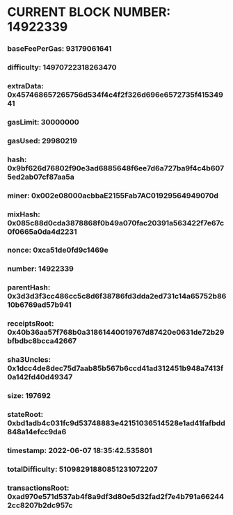 # CURRENT BLOCK NUMBER: 14922339

### baseFeePerGas: 93179061641
### difficulty: 14970722318263470
### extraData: 0x457468657265756d534f4c4f2f326d696e6572735f41534941
### gasLimit: 30000000
### gasUsed: 29980219
### hash: 0x9bf626d76802f90e3ad6885648f6ee7d6a727ba9f4c4b6075ed2ab07cf87aa5a
### miner: 0x002e08000acbbaE2155Fab7AC01929564949070d
### mixHash: 0x085c88d0cda3878868f0b49a070fac20391a563422f7e67c0f0665a0da4d2231
### nonce: 0xca51de0fd9c1469e
### number: 14922339
### parentHash: 0x3d3d3f3cc486cc5c8d6f38786fd3dda2ed731c14a65752b8610b6769ad57b941
### receiptsRoot: 0x40b36aa57f768b0a31861440019767d87420e0631de72b29bfbdbc8bcca42667
### sha3Uncles: 0x1dcc4de8dec75d7aab85b567b6ccd41ad312451b948a7413f0a142fd40d49347
### size: 197692
### stateRoot: 0xbd1adb4c031fc9d53748883e42151036514528e1ad41fafbdd848a14efcc9da6
### timestamp: 2022-06-07 18:35:42.535801
### totalDifficulty: 51098291880851231072207
### transactionsRoot: 0xad970e571d537ab4f8a9df3d80e5d32fad2f7e4b791a662442cc8207b2dc957c
